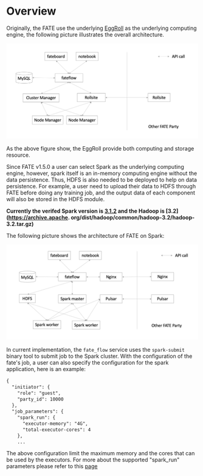 # Overview

Originally, the FATE use the underlying [EggRoll]("https://github.com/WeBankFinTech/eggroll") as the underlying computing engine, the
following picture illustrates the overall architecture.

<div align="center">
  <img src="./images/arch_eggroll.png">
</div>

As the above figure show, the EggRoll provide both computing and storage resource.

Since FATE v1.5.0 a user can select Spark as the underlying computing engine, however, spark itself is an in-memory computing engine without the data persistence. Thus, HDFS is also needed to be deployed to help on data persistence. For example, a user need to upload their data to HDFS through FATE before doing any training job, and the output data of each component will also be stored in the HDFS module.

**Currently the verifed Spark version is [3.1.2](https://archive.apache.org/dist/spark/spark-3.1.2/spark-3.1.2-bin-hadoop3.2.tgz) and the Hadoop is [3.2](https://archive.apache. org/dist/hadoop/common/hadoop-3.2/hadoop-3.2.tar.gz)**

The following picture shows the architecture of FATE on Spark:
<div align="center">
  <img src="./images/arch_spark_pulsar.png">
</div> 

In current implementation, the `fate_flow` service uses the `spark-submit` binary tool to submit job to the Spark cluster. With the configuration of the fate's job, a user can also specify the configuration for the spark application, here is an example:
```
{
  "initiator": {
    "role": "guest",
    "party_id": 10000
  },
  "job_parameters": {
    "spark_run": {
      "executor-memory": "4G",
      "total-executor-cores": 4
    },
    ...
```

The above configuration limit the maximum memory and the cores that can be used by the executors. For more about the supported "spark_run" parameters please refer to this [page](https://spark.apache.org/docs/latest/submitting-applications.html)